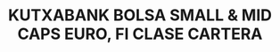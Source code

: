 ---
layout: fund
title: KUTXABANK BOLSA SMALL & MID CAPS EURO, FI CLASE CARTERA
isin: ES0114202007
---